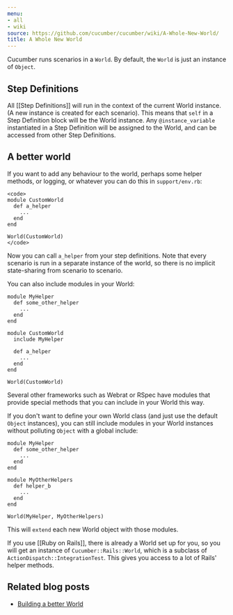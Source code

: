 ```yaml
---
menu:
- all
- wiki
source: https://github.com/cucumber/cucumber/wiki/A-Whole-New-World/
title: A Whole New World
---
```


Cucumber runs scenarios in a <code>World</code>. By default, the <code>World</code> is just an instance of <code>Object</code>.

## Step Definitions

All \[\[Step Definitions]] will run in the context of the current World instance. (A new instance is created for each scenario). This means that <code>self</code> in a Step Definition block will be the World instance. Any <code>@instance_variable</code> instantiated in a Step Definition will be assigned to the World, and can be accessed from other Step Definitions.

## A better world

If you want to add any behaviour to the world, perhaps some helper methods, or logging, or whatever you can do this in `support/env.rb`:

```
<code>
module CustomWorld
  def a_helper
    ...
  end
end

World(CustomWorld)
</code>
```

Now you can call <code>a_helper</code> from your step definitions. Note that every scenario is run in a separate instance of the world, so there is no implicit state-sharing from scenario to scenario.

You can also include modules in your World:

```
module MyHelper
  def some_other_helper
    ...
  end
end

module CustomWorld
  include MyHelper

  def a_helper
    ...
  end
end

World(CustomWorld)
```

Several other frameworks such as Webrat or RSpec have modules that provide special methods that you can include in your World this way.

If you don't want to define your own World class (and just use the default <code>Object</code> instances), you can still include modules in your World instances without polluting <code>Object</code> with a global include:

```
module MyHelper
  def some_other_helper
    ...
  end
end

module MyOtherHelpers
  def helper_b
    ...
  end
end

World(MyHelper, MyOtherHelpers)
```

This will <code>extend</code> each new World object with those modules.

If you use \[\[Ruby on Rails]], there is already a World set up for you, so you will get an instance of <code>Cucumber::Rails::World</code>, which is a subclass of <code>ActionDispatch::IntegrationTest</code>. This gives you access to a lot of Rails' helper methods.

## Related blog posts

- [Building a better World](http://drnicwilliams.com/2009/04/15/cucumber-building-a-better-world-object/)

